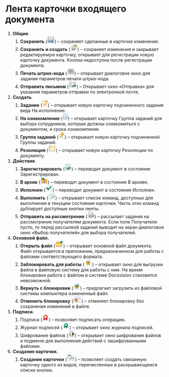 # Лента карточки входящего документа

1. **Общие**.
   1. **Сохранить** (![](img/Buttons/Save.png)) – сохраняет сделанные в карточке изменения.
   2. **Сохранить и создать** (![](img/Buttons/Save_and_Create.png)) – сохраняет изменения и закрывает редактируемую карточку, открывает для регистрации новую карточку документа. Кнопка недоступна после регистрации документа.
   3. **Печать штрих-кода** (![](img/Buttons/Print_BarCode.png)) – открывает диалоговое окно для задания параметров печати штрих-кода.
   4. **Отправить письмом** (![](img/Buttons/Send_a_Letter.png)) – Открывает окно «Отправка» для указания параметров отправки по электронной почте.
2. **Создать**.
   1. **Задание** (![](img/Buttons/Task.png)) – открывает новую карточку подчиненного задания вида На исполнение.
   2. **На ознакомление** (![](img/Buttons/Task_to_Familiarize.png)) – открывает карточку Группа заданий для выбора сотрудников, которые должны ознакомиться с документом, и срока ознакомления.
   3. **Группа заданий** (![](img/Buttons/Task_Group.png)) – открывает новую карточку подчиненной Группы заданий.
   4. **Резолюция** (![](img/Buttons/Create_Resolution.png)) – открывает новую карточку Резолюции по документу.
3. **Действия**.
   1. **Зарегистрировать** (![](img/Buttons/Register.png)) – переводит документ в состояние Зарегистрирован.
   2. **В архив** (![](img/Buttons/in_Archive.png)) – переводит документ в состояние В архиве.
   3. **Исполнен** (![](img/Buttons/Performed.png)) – переводит документ в состояние Исполнен.
   4. **Выполнить** (![](img/Buttons/Perform.png)) – открывает список команд, доступных для выполнения в текущем состоянии карточки. Часть этих команд дублирует доступные кнопки ленты.
   5. **Отправить на рассмотрение** (![](img/Buttons/Task_for_Review.png)) – рассылает задания на рассмотрение получателям документа. Если поле Получатели пусто, то перед рассылкой заданий выводит на экран диалоговое окно «Выбор получателей» для выбора получателей.
4. **Основной файл.**
   1. **Открыть файл** (![](img/Buttons/Open_Files.png)) – открывает основной файл документа. Файл открывается в приложении, предназначенном для работы с файлами соответствующего формата.
   2. **Заблокировать для работы** (![](img/Buttons/Block.png)) – открывает окно для выгрузки файла в файловую систему для работы с ним. На время блокировки работа с файлом в системе Docsvision становится невозможной.
   3. **Вернуть с блокировки** (![](img/Buttons/Return_to_Lock.png)) – предлагает загрузить из файловой системы компьютера измененный файл.
   4. **Отменить блокировку** (![](img/Buttons/Unlock.png)) – отменяет блокировку без сохранения изменений в файле.
5. **Подписи.**
   1. Подписи (![](img/Buttons/Log_Sign_1.png)) – позволяет подписать операцию.
   2. Журнал подписей (![](img/Buttons/Log_Sign.png)) – открывает окно журнала подписей.
   3. Шифрование файлов (![](img/Buttons/ico_signatures_and_coding.png)) – открывает окно шифрования файлов и подменю для выполнения действий с зашифрованными файлами.
6. **Создание карточки.**
   1. **Создание карточки** (![](img/Buttons/Create_a_Card.png)) – позволяет создать связанную карточку одного из видов, перечисленных в раскрывающемся списке кнопки.